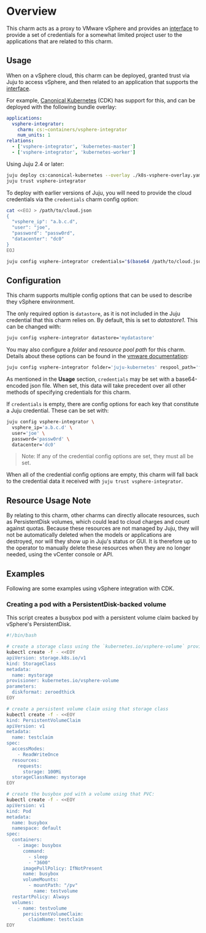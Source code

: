 # Overview

This charm acts as a proxy to VMware vSphere and provides an [interface][] to
provide a set of credentials for a somewhat limited project user to the
applications that are related to this charm.

## Usage

When on a vSphere cloud, this charm can be deployed, granted trust via Juju to
access vSphere, and then related to an application that supports the
[interface][].

For example, [Canonical Kubernetes][] (CDK) has support for this, and can be
deployed with the following bundle overlay:

```yaml
applications:
  vsphere-integrator:
    charm: cs:~containers/vsphere-integrator
    num_units: 1
relations:
  - ['vsphere-integrator', 'kubernetes-master']
  - ['vsphere-integrator', 'kubernetes-worker']
```

Using Juju 2.4 or later:

```bash
juju deploy cs:canonical-kubernetes --overlay ./k8s-vsphere-overlay.yaml
juju trust vsphere-integrator
```

To deploy with earlier versions of Juju, you will need to provide the cloud
credentials via the `credentials` charm config option:

```bash
cat <<EOJ > /path/to/cloud.json
{
  "vsphere_ip": "a.b.c.d",
  "user": "joe",
  "password": "passw0rd",
  "datacenter": "dc0"
}
EOJ

juju config vsphere-integrator credentials="$(base64 /path/to/cloud.json)"
```

## Configuration

This charm supports multiple config options that can be used to describe they
vSphere environment.

The only required option is `datastore`, as it is not included in the Juju
credential that this charm relies on. By default, this is set to *datastore1*.
This can be changed with:

```bash
juju config vsphere-integrator datastore='mydatastore'
```

You may also configure a *folder* and *resource pool path* for this charm.
Details about these options can be found in the [vmware documentation][]:

```bash
juju config vsphere-integrator folder='juju-kubernetes' respool_path='foo'
```

As mentioned in the **Usage** section, `credentials` may be set with a
base64-encoded json file. When set, this data will take precedent over all
other methods of specifying credentials for this charm.

If `credentials` is empty, there are config options for each key that
constitute a Juju credential. These can be set with:

```bash
juju config vsphere-integrator \
  vsphere_ip='a.b.c.d' \
  user='joe' \
  password='passw0rd' \
  datacenter='dc0'
```

>Note: If any of the credential config options are set, they must all be set.

When all of the credential config options are empty, this charm will fall
back to the credential data it received with `juju trust vsphere-integrator`.

## Resource Usage Note

By relating to this charm, other charms can directly allocate resources, such
as PersistentDisk volumes, which could lead to cloud charges and count against
quotas.  Because these resources are not managed by Juju, they will not be
automatically deleted when the models or applications are destroyed, nor will
they show up in Juju's status or GUI.  It is therefore up to the operator to
manually delete these resources when they are no longer needed, using the
vCenter console or API.

## Examples

Following are some examples using vSphere integration with CDK.

### Creating a pod with a PersistentDisk-backed volume

This script creates a busybox pod with a persistent volume claim backed by
vSphere's PersistentDisk.

```bash
#!/bin/bash

# create a storage class using the `kubernetes.io/vsphere-volume` provisioner
kubectl create -f - <<EOY
apiVersion: storage.k8s.io/v1
kind: StorageClass
metadata:
  name: mystorage
provisioner: kubernetes.io/vsphere-volume
parameters:
  diskformat: zeroedthick
EOY

# create a persistent volume claim using that storage class
kubectl create -f - <<EOY
kind: PersistentVolumeClaim
apiVersion: v1
metadata:
  name: testclaim
spec:
  accessModes:
    - ReadWriteOnce
  resources:
    requests:
      storage: 100Mi
  storageClassName: mystorage
EOY

# create the busybox pod with a volume using that PVC:
kubectl create -f - <<EOY
apiVersion: v1
kind: Pod
metadata:
  name: busybox
  namespace: default
spec:
  containers:
    - image: busybox
      command:
        - sleep
        - "3600"
      imagePullPolicy: IfNotPresent
      name: busybox
      volumeMounts:
        - mountPath: "/pv"
          name: testvolume
  restartPolicy: Always
  volumes:
    - name: testvolume
      persistentVolumeClaim:
        claimName: testclaim
EOY
```

[interface]: https://github.com/juju-solutions/interface-vsphere-integration
[Canonical Kubernetes]: https://jujucharms.com/canonical-kubernetes
[vmware documentation]: https://vmware.github.io/vsphere-storage-for-kubernetes/documentation/existing.html
